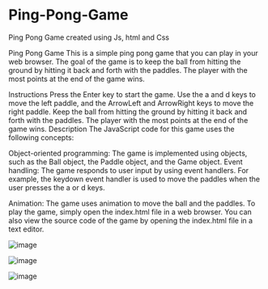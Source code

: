# Ping-Pong-Game
Ping Pong Game created using Js, html and Css

Ping Pong Game
This is a simple ping pong game that you can play in your web browser. The goal of the game is to keep the ball from hitting the ground by hitting it back and forth with the paddles. The player with the most points at the end of the game wins.

Instructions
Press the Enter key to start the game.
Use the a and d keys to move the left paddle, and the ArrowLeft and ArrowRight keys to move the right paddle.
Keep the ball from hitting the ground by hitting it back and forth with the paddles.
The player with the most points at the end of the game wins.
Description
The JavaScript code for this game uses the following concepts:

Object-oriented programming: The game is implemented using objects, such as the Ball object, the Paddle object, and the Game object.
Event handling: The game responds to user input by using event handlers. For example, the keydown event handler is used to move the paddles when the user presses the a or d keys.

Animation: The game uses animation to move the ball and the paddles.
To play the game, simply open the index.html file in a web browser. You can also view the source code of the game by opening the index.html file in a text editor.


![image](https://github.com/anany057/Ping-Pong-Game/assets/112336313/90634584-a35c-4786-ad5d-2df2612f7be6)


![image](https://github.com/anany057/Ping-Pong-Game/assets/112336313/43fba352-b3d9-4bc1-ab06-90a94021ae20)

![image](https://github.com/anany057/Ping-Pong-Game/assets/112336313/17767d76-898e-4b92-b508-7db7f8a239c9)

